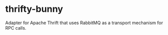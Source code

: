 thrifty-bunny
=============

Adapter for Apache Thrift that uses RabbitMQ as a transport mechanism for RPC calls.
